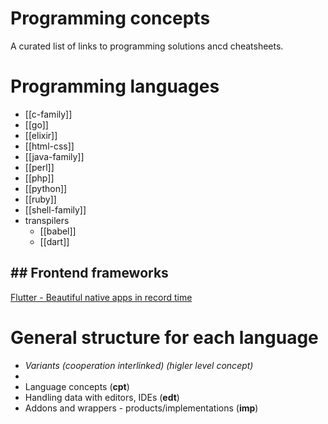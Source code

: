 # Programming concepts

A curated list of links to programming solutions ancd cheatsheets.



# Programming languages

- [[c-family]]
- [[go]]
- [[elixir]]
- [[html-css]]
- [[java-family]]
- [[perl]]
- [[php]]
- [[python]]
- [[ruby]]
- [[shell-family]]
- transpilers
	- [[babel]]
	- [[dart]]


## ## Frontend frameworks


[Flutter - Beautiful native apps in record time](https://flutter.dev/)


# General structure for each language

- *Variants (cooperation interlinked) (higler level concept)*
- 
- Language concepts (**cpt**)
- Handling data with editors, IDEs (**edt**)
- Addons and wrappers - products/implementations (**imp**)

